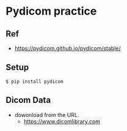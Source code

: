 # Pydicom practice

## Ref

* https://pydicom.github.io/pydicom/stable/

## Setup

```
$ pip install pydicom
```

## Dicom Data

* dowonload from the URL.
    * https://www.dicomlibrary.com


